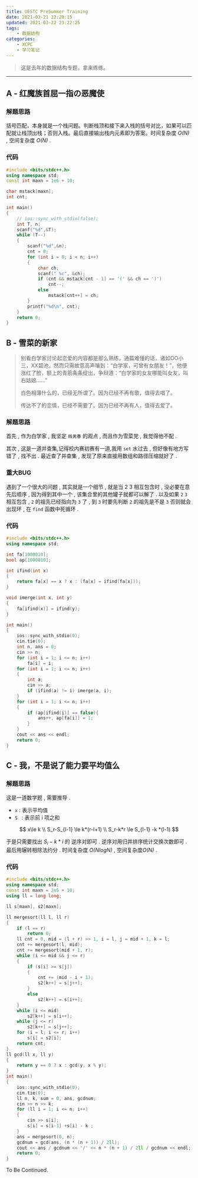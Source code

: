 ```yaml
---
title: UESTC PreSummer Training
date: 2021-03-21 22:29:15
updated: 2021-03-22 23:22:25
tags:
	- 数据结构
categories:
	- XCPC
    - 学习笔记
---
```


> 这是去年的数据结构专题，拿来练练。

<!-- more -->

---

## A - 红魔族首屈一指の恶魔使

### 解题思路

括号匹配，本身就是一个栈问题。判断栈顶和接下来入栈的括号对比，如果可以匹配就让栈顶出栈；否则入栈。最后直接输出栈内元素即为答案。时间复杂度 *O(N)* , 空间复杂度 *O(N)* .

### 代码

```cpp
#include <bits/stdc++.h>
using namespace std;
const int maxn = 1e6 + 10;

char mstack[maxn];
int cnt;

int main()
{
    // ios::sync_with_stdio(false);
    int T, n;
    scanf("%d",&T);
    while (T--)
    {
        scanf("%d",&n);
        cnt = 0;
        for (int i = 0; i < n; i++)
        {
            char ch;
            scanf(" %c", &ch);
            if (cnt && mstack[cnt - 1] == '(' && ch == ')')
                cnt--;
            else
                mstack[cnt++] = ch;
        }
        printf("%d\n", cnt);
    }
    return 0;
}
```

## B - 雪菜的新家

> 别看白学家讨论起恋爱的内容都是那么熟练，通篇难懂的话，诸如OO小三，XX碧池，然而只需故意高声嚷到：“白学家，可曾有女朋友！”，他便涨红了脸，额上的青筋条条绽出，争辩道：“白学家的女友哪能叫女友，叫右姑娘……”
>
> 白色相簿什么的，已经无所谓了。因为已经不再有歌，值得去唱了。
>
> 传达不了的恋情，已经不需要了。因为已经不再有人，值得去爱了。

### 解题思路

首先 , 作为白学家 , 我坚定 `贱男春` 的观点 , 而且作为雪菜党 , 我觉得他不配 . 

其次 , 这是一道并查集,记得校内赛初赛有一道,我用 `set` 水过去 , 但好像有地方写错了 , 找不出 . 最近查了并查集 , 发现了原来直接用数组和路径压缩就好了 . 

### 重大BUG

遇到了一个很大的问题 , 其实就是一个细节 , 就是当 2 3 相互包含时 , 没必要在意先后顺序 , 因为得到其中一个 , 该集合里的其他罐子就都可以解了 . 以及如果 `2`  `3` 相互包含 , `2` 的祖先已经指向为 `3` 了 , 到 `3` 时要先判断 `2` 的祖先是不是 `3` 否则就会出现环 , 在 `find` 函数中死循环 . 

### 代码

```cpp
#include <bits/stdc++.h>
using namespace std;

int fa[1000010];
bool ap[1000010];

int ifind(int x)
{
    return fa[x] == x ? x : (fa[x] = ifind(fa[x]));
}

void imerge(int x, int y)
{
    fa[ifind(x)] = ifind(y);
}

int main()
{
    ios::sync_with_stdio(0);
    cin.tie(0);
    int n, ans = 0;
    cin >> n;
    for (int i = 1; i <= n; i++)
        fa[i] = i;
    for (int i = 1; i <= n; i++)
    {
        int a;
        cin >> a;
        if (ifind(a) != i) imerge(a, i);
    }
    for (int i = 1; i <= n; i++)
    {
        if (ap[ifind(i)] == false){
            ans++, ap[fa[i]] = 1;
        }
    }
    cout << ans << endl;
    return 0;
}
```

## C - 我，不是说了能力要平均值么

### 解题思路

这是一道数学题 , 需要推导 . 

- `x` : 表示平均值
- `S ` : 表示前 i 项之和    

$$
x\le k \\
S_r-S_{l-1} \le k*(r-l+1) \\
S_r-k*r \le S_{l-1} -k *(l-1)
$$

于是只需要找出 $S_i-k*i$ 的 逆序对即可 . 逆序对用归并排序统计交换次数即可 . 最后用辗转相除法约分 . 时间复杂度 *O(NlogN)* , 空间复杂度*O(N)* .

###  代码

```cpp
#include <bits/stdc++.h>
using namespace std;
const int maxn = 2e5 + 10;
using ll = long long;

ll s[maxn], s2[maxn];

ll mergesort(ll l, ll r)
{
    if (l == r)
        return 0;
    ll cnt = 0, mid = (l + r) >> 1, i = l, j = mid + 1, k = l;
    cnt += mergesort(l, mid);
    cnt += mergesort(mid + 1, r);
    while (i <= mid && j <= r)
    {
        if (s[i] >= s[j])
        {
            cnt += (mid - i + 1);
            s2[k++] = s[j++];
        }
        else
            s2[k++] = s[i++];
    }
    while (i <= mid)
        s2[k++] = s[i++];
    while (j <= r)
        s2[k++] = s[j++];
    for (i = l; i <= r; i++)
        s[i] = s2[i];
    return cnt;
}
ll gcd(ll x, ll y)
{
    return y == 0 ? x : gcd(y, x % y);
}
int main()
{
    ios::sync_with_stdio(0);
    cin.tie(0);
    ll n, k, sum = 0, ans, gcdnum;
    cin >> n >> k;
    for (ll i = 1; i <= n; i++)
    {
        cin >> s[i];
        s[i] = s[i-1] +s[i] - k ;
    }
    ans = mergesort(0, n);
    gcdnum = gcd(ans, (n * (n + 1)) / 2ll);
    cout << ans / gcdnum << '/' << n * (n + 1) / 2ll / gcdnum << endl;
    return 0;
}
```



To Be Continued.

<!-- Q.E.D. -->